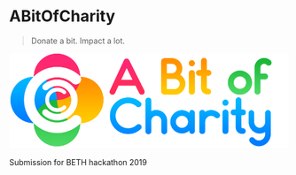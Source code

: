 # ABitOfCharity
>Donate a bit.
>Impact a lot.


![](webapp\images\logo_web.png)

Submission for BETH hackathon 2019

